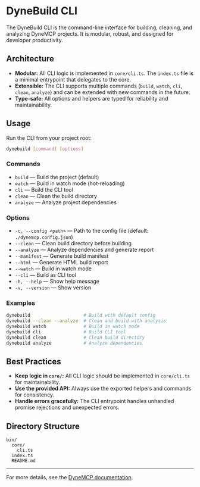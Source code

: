 # DyneBuild CLI

The DyneBuild CLI is the command-line interface for building, cleaning, and analyzing DyneMCP projects. It is modular, robust, and designed for developer productivity.

## Architecture

- **Modular:** All CLI logic is implemented in `core/cli.ts`. The `index.ts` file is a minimal entrypoint that delegates to the core.
- **Extensible:** The CLI supports multiple commands (`build`, `watch`, `cli`, `clean`, `analyze`) and can be extended with new commands in the future.
- **Type-safe:** All options and helpers are typed for reliability and maintainability.

## Usage

Run the CLI from your project root:

```sh
dynebuild [command] [options]
```

### Commands

- `build` — Build the project (default)
- `watch` — Build in watch mode (hot-reloading)
- `cli` — Build the CLI tool
- `clean` — Clean the build directory
- `analyze` — Analyze project dependencies

### Options

- `-c, --config <path>` — Path to the config file (default: `./dynemcp.config.json`)
- `--clean` — Clean build directory before building
- `--analyze` — Analyze dependencies and generate report
- `--manifest` — Generate build manifest
- `--html` — Generate HTML build report
- `--watch` — Build in watch mode
- `--cli` — Build as CLI tool
- `-h, --help` — Show help message
- `-v, --version` — Show version

### Examples

```sh
dynebuild                    # Build with default config
dynebuild --clean --analyze  # Clean and build with analysis
dynebuild watch              # Build in watch mode
dynebuild cli                # Build CLI tool
dynebuild clean              # Clean build directory
dynebuild analyze            # Analyze dependencies
```

## Best Practices

- **Keep logic in `core/`:** All CLI logic should be implemented in `core/cli.ts` for maintainability.
- **Use the provided API:** Always use the exported helpers and commands for consistency.
- **Handle errors gracefully:** The CLI entrypoint handles unhandled promise rejections and unexpected errors.

## Directory Structure

```
bin/
  core/
    cli.ts
  index.ts
  README.md
```

---

For more details, see the [DyneMCP documentation](../../../../README.md).
